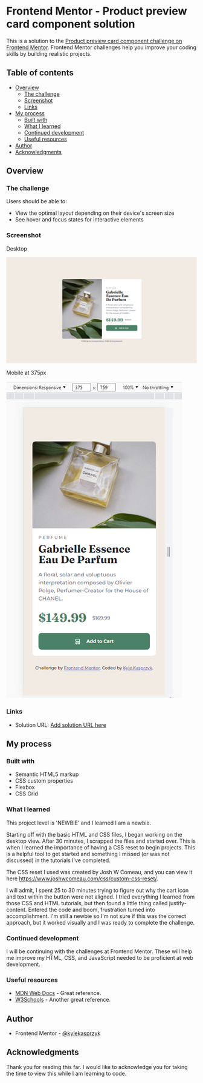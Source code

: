 # Frontend Mentor - Product preview card component solution

This is a solution to the [Product preview card component challenge on Frontend Mentor](https://www.frontendmentor.io/challenges/product-preview-card-component-GO7UmttRfa). Frontend Mentor challenges help you improve your coding skills by building realistic projects. 

## Table of contents

- [Overview](#overview)
  - [The challenge](#the-challenge)
  - [Screenshot](#screenshot)
  - [Links](#links)
- [My process](#my-process)
  - [Built with](#built-with)
  - [What I learned](#what-i-learned)
  - [Continued development](#continued-development)
  - [Useful resources](#useful-resources)
- [Author](#author)
- [Acknowledgments](#acknowledgments)

## Overview

### The challenge

Users should be able to:

- View the optimal layout depending on their device's screen size
- See hover and focus states for interactive elements

### Screenshot

Desktop


![](./design/desktop-design-final.jpg)

Mobile at 375px


![](./design/mobile-design-final.jpg)


### Links

- Solution URL: [Add solution URL here](https://your-solution-url.com)

## My process

### Built with

- Semantic HTML5 markup
- CSS custom properties
- Flexbox
- CSS Grid

### What I learned

This project level is 'NEWBIE' and I learned I am a newbie. 

Starting off with the basic HTML and CSS files, I began working on the desktop view.  After 30 minutes, I scrapped the files and started over.  This is when I learned the importance of having a CSS reset to begin projects.  This is a helpful tool to get started and something I missed (or was not discussed) in the tutorials I've completed.

The CSS reset I used was created by Josh W Comeau, and you can view it here https://www.joshwcomeau.com/css/custom-css-reset/.

I will admit, I spent 25 to 30 minutes trying to figure out why the cart icon and text within the button were not aligned.  I tried everything I learned from those CSS and HTML tutorials, but then found a little thing called justify-content.  Entered the code and boom, frustration turned into accomplishment.  I'm still a newbie so I'm not sure if this was the correct approach, but it worked visually and I was ready to complete the challenge.

### Continued development

I will be continuing with the challenges at Frontend Mentor.  These will help me improve my HTML, CSS, and JavaScript needed to be proficient at web development.  

### Useful resources

- [MDN Web Docs](https://developer.mozilla.org/en-US/) - Great reference.
- [W3Schools](https://www.w3schools.com/) - Another great reference.

## Author

- Frontend Mentor - [@kylekasprzyk](https://www.frontendmentor.io/profile/kylekasprzyk)


## Acknowledgments

Thank you for reading this far.  I would like to acknowledge you for taking the time to view this while I am learning to code.